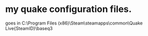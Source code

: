 # my quake configuration files.

goes in C:\Program Files (x86)\Steam\steamapps\common\Quake Live\{SteamID}\baseq3

